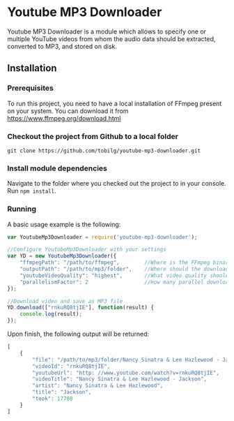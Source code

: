 # Youtube MP3 Downloader

Youtube MP3 Downloader is a module which allows to specify one or multiple YouTube videos from whom the audio data should be extracted, converted to MP3, and stored on disk.

## Installation

### Prerequisites

To run this project, you need to have a local installation of FFmpeg present on your system. You can download it from https://www.ffmpeg.org/download.html

### Checkout the project from Github to a local folder

`git clone https://github.com/tobilg/youtube-mp3-downloader.git`

### Install module dependencies

Navigate to the folder where you checked out the project to in your console. Run `npm install`.

### Running

A basic usage example is the following:

```javascript
var YoutubeMp3Downloader = require('youtube-mp3-downloader');

//Configure YoutubeMp3Downloader with your settings
var YD = new YoutubeMp3Downloader({
    "ffmpegPath": "/path/to/ffmpeg",        //Where is the FFmpeg binary located?
    "outputPath": "/path/to/mp3/folder",    //Where should the downloaded and encoded files be stored?
    "youtubeVideoQuality": "highest",       //What video quality should be used?
    "parallelismFactor": 2                  //How many parallel downloads/encodes should be started?
});

//Download video and save as MP3 file
YD.download(["rnkuRQ8tjIE"], function(result) {
    console.log(result);
});
```

Upon finish, the following output will be returned:

```javascript
[
    {
        "file": "/path/to/mp3/folder/Nancy Sinatra & Lee Hazlewood - Jackson.mp3",
        "videoId": "rnkuRQ8tjIE",
        "youtubeUrl": "http: //www.youtube.com/watch?v=rnkuRQ8tjIE",
        "videoTitle": "Nancy Sinatra & Lee Hazlewood - Jackson",
        "artist": "Nancy Sinatra & Lee Hazlewood",
        "title": "Jackson",
        "took": 17708
    }
]
```